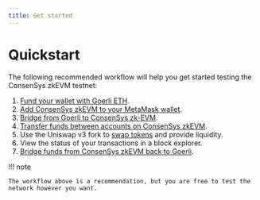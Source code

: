 ```yaml
---
title: Get started
---
```


# Quickstart

The following recommended workflow will help you get started testing the ConsenSys zkEVM testnet:

1. [Fund your wallet with Goerli ETH](fund.md).
1. [Add ConsenSys zkEVM to your MetaMask wallet](configure-metamask.md).
1. [Bridge from Goerli to ConsenSys zk-EVM](bridge-funds.md#goerli-to-consensys-zkevm).
1. [Transfer funds between accounts on ConsenSys zkEVM](../how-to/transfer-funds.md).
1. Use the Uniswap v3 fork to [swap tokens](../how-to/use-uniswap/swap.md) and
    provide liquidity.
1. View the status of your transactions in a block explorer.
1. [Bridge funds from ConsenSys zkEVM back to Goerli](bridge-funds.md#consensys-zkevm-to-goerli).

!!! note

    The workflow above is a recommendation, but you are free to test the network however you want.
